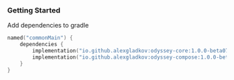 ### Getting Started
Add dependencies to gradle

```kotlin
named("commonMain") {
    dependencies {
        implementation("io.github.alexgladkov:odyssey-core:1.0.0-beta07") // For core classes
        implementation("io.github.alexgladkov:odyssey-compose:1.0.0-beta07") // For compose extensions
    }
}
```